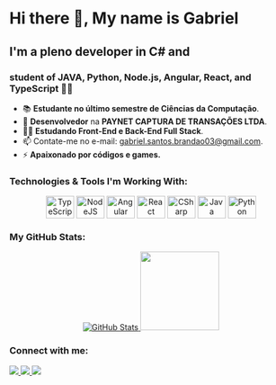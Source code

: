 # Hi there 👋, My name is Gabriel

## I'm a pleno developer in C# and
### student of **JAVA**, **Python**, **Node.js**, **Angular**, **React**, and **TypeScript** 👨‍💻

- 📚 **Estudante no último semestre de Ciências da Computação**.
- 🥇 **Desenvolvedor** na **PAYNET CAPTURA DE TRANSAÇÕES LTDA**.
- 👨‍💻 **Estudando Front-End e Back-End Full Stack**.
- 📫 Contate-me no e-mail: [gabriel.santos.brandao03@gmail.com](mailto:gabriel.santos.brandao03@gmail.com).
- ⚡ **Apaixonado por códigos e games.**

### Technologies & Tools I'm Working With:

<div align="center">
  <img align="center" alt="TypeScript" height="40" width="50" src="https://cdn.jsdelivr.net/gh/devicons/devicon/icons/typescript/typescript-original.svg" />
  <img align="center" alt="NodeJS" height="40" width="50" src="https://cdn.jsdelivr.net/gh/devicons/devicon/icons/nodejs/nodejs-original.svg" />
  <img align="center" alt="Angular" height="40" width="50" src="https://cdn.jsdelivr.net/gh/devicons/devicon/icons/angular/angular-original.svg" />
  <img align="center" alt="React" height="40" width="50" src="https://cdn.jsdelivr.net/gh/devicons/devicon/icons/react/react-original.svg" />
  <img align="center" alt="CSharp" height="40" width="50" src="https://cdn.jsdelivr.net/gh/devicons/devicon/icons/csharp/csharp-original.svg" />
  <img align="center" alt="Java" height="40" width="50" src="https://cdn.jsdelivr.net/gh/devicons/devicon/icons/java/java-original-wordmark.svg" />
  <img align="center" alt="Python" height="40" width="50" src="https://cdn.jsdelivr.net/gh/devicons/devicon/icons/python/python-original.svg" />
</div>

### My GitHub Stats:

<div align="center">
  <a href="https://github.com/gabrielsbrandao">
    <img src="https://github-readme-stats.vercel.app/api?username=gabrielsbrandao&theme=dark&hide_border=false&include_all_commits=true&count_private=true" alt="GitHub Stats"/>
    <img height="140em" src="https://github-readme-stats.vercel.app/api/top-langs/?username=gabrielsbrandao&layout=compact&langs_count=7&theme=tokyonight&hide=html"/>

  </a>
</div>

### Connect with me:

<div>
  <a href="https://www.instagram.com/gabriel.sbrandao/" target="_blank"><img src="https://img.shields.io/badge/-Instagram-%23E4405F?style=for-the-badge&logo=instagram&logoColor=white" target="_blank"> </a>
  <a href="mailto:gabriel.santos.brandao03@gmail.com"><img src="https://img.shields.io/badge/-Gmail-%23333?style=for-the-badge&logo=gmail&logoColor=white" target="_blank"> </a>
  <a href="https://www.linkedin.com/in/gabriel-dos-santos-brand%C3%A3o-913a1a198" target="_blank"><img src="https://img.shields.io/badge/-LinkedIn-%230077B5?style=for-the-badge&logo=linkedin&logoColor=white" target="_blank"></a> 
</div>
